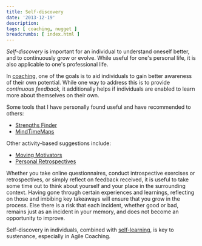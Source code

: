 ```yaml
---
title: Self-discovery
date: '2013-12-19'
description:
tags: [ coaching, nugget ]
breadcrumbs: [ index.html ]
---
```


*Self-discovery* is important for an individual to understand oneself better, and to continuously grow or evolve. While useful for one's personal life, it is also applicable to one's professional life.

In [coaching][], one of the goals is to aid individuals to gain better awareness of their own potential. While one way to address this is to provide *continuous feedback,* it additionally helps if individuals are enabled to learn more about themselves on their own.

[Coaching]:/coaching-basics

Some tools that I have personally found useful and have recommended to others:

* [Strengths Finder](http://strengths.gallup.com/110440/About-StrengthsFinder-20.aspx)
* [MindTimeMaps](http://www.mindtimemaps.com/)

Other activity-based suggestions include:

* [Moving Motivators](http://www.noop.nl/2011/09/moving-motivators-free-exercise.html)
* [Personal Retrospectives](http://blog.jthoenes.net/personal-retrospectives/)

Whether you take online questionnaires, conduct introspective exercises or retrospectives, or simply reflect on feedback received, it is useful to take some time out to think about yourself and your place in the surrounding context. Having gone through certain experiences and learnings, reflecting on those and imbibing key takeaways will ensure that you grow in the process. Else there is a risk that each incident, whether good or bad, remains just as an incident in your memory, and does not become an opportunity to improve.

Self-discovery in individuals, combined with [self-learning][], is key to sustenance, especially in Agile Coaching.

[self-learning]:/self-learning